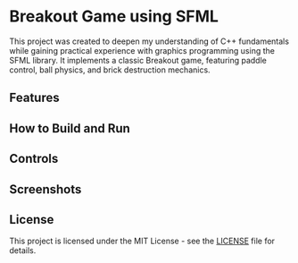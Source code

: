 # Breakout Game using SFML

This project was created to deepen my understanding of C++ fundamentals while gaining practical experience with graphics programming using the SFML library. It implements a classic Breakout game, featuring paddle control, ball physics, and brick destruction mechanics.

## Features



## How to Build and Run


## Controls


## Screenshots


## License

This project is licensed under the MIT License - see the [LICENSE](LICENSE) file for details.
